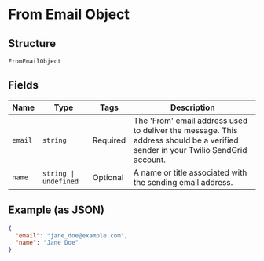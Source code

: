
# From Email Object

## Structure

`FromEmailObject`

## Fields

| Name | Type | Tags | Description |
|  --- | --- | --- | --- |
| `email` | `string` | Required | The 'From' email address used to deliver the message. This address should be a verified sender in your Twilio SendGrid account. |
| `name` | `string \| undefined` | Optional | A name or title associated with the sending email address. |

## Example (as JSON)

```json
{
  "email": "jane_doe@example.com",
  "name": "Jane Doe"
}
```

